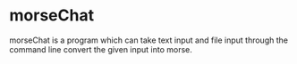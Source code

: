 # morseChat

morseChat is a program which can take text input and file input through the command line convert the given input into morse. 
